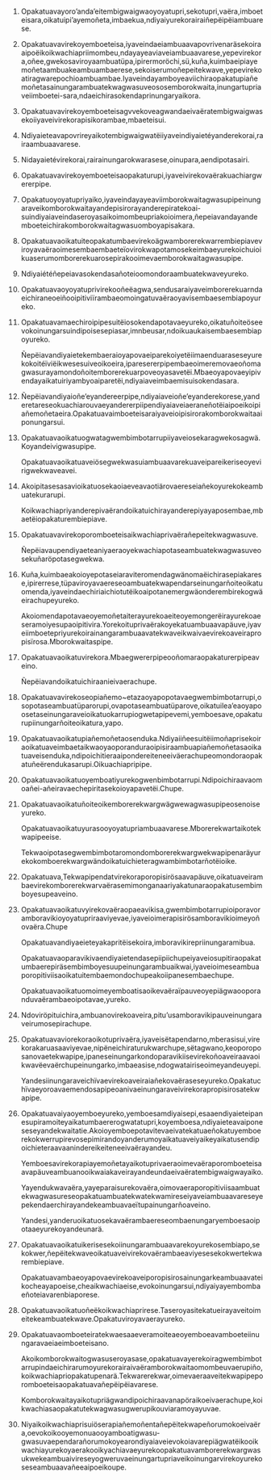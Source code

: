 <h1 align='center'></h1>
<h2 align='center'></h2>
<p align='center'></p>
<ol>
  <li>
    <p>Opakatuavayoro’anda’eitembigwaigwaoyoyatupri,sekotupri,vaëra,imboeteisara,oikatuipi’ayemoñeta,imbaekua,ndiyaiyurekorairaiñepëipëiambuarese.</p>
  </li>
  <li>
    <p>Opakatuavavirekoyemboeteisa,iyaveindaeiambuaavapovrivenaräsekoiraaipoëikoikwachiapriimombeu,ndayayeaviaveiambuaavarese,yepevirekora,oñee,gwekosaviroyaambuatüpa,ipirermoröchi,sü,kuña,kuimbaeipiayemoñetaambuakeambuambaerese,sekoiserumoñepeitekwave,yepevirekoatiragwarepochioambuambae.Iyaveindayamboyeaviichiraopakatupiañemoñetasainungarambuatekwagwasuveososemborokwaita,inungartupriaveiimboetei-sara,ndaeichirasokendaprinungaryaikora.</p>
  </li>
  <li>
    <p>Opakatuavavirekoyemboeteisagvvekoveagwandaeivaëratembigwaigwasekoiiyaveivirekorapisikorambae,mbaeteisui.</p>
  </li>
  <li>
    <p>Ndiyaieteavapovrireyaikotembigwaigwatëiiyaveindiyaietéyanderekorai,rairaambuaavarese.</p>
  </li>
  <li>
    <p>Nidayaietévirekorai,rairainungarokwarasese,oinupara,aendipotasairi.</p>
  </li>
  <li>
    <p>Opakatuavavirekoyemboeteisaopakaturupi,iyaveivirekovaërakuachiargwererpipe.</p>
  </li>
  <li>
    <p>Opakatuoyoyatupriyaiko,iyaveindayayeaviimborokwaitagwasupipeinungaraveikomborokwaitayandepisirorayanderepiratekoai-suindiyaiaveindaseroyasaikoimombeupriakoioimera,ñepeiavandayandemboeteichirakomborokwaitagwasuomboyapisakara.</p>
  </li>
  <li>
    <p>Opakatuavaoikatuiteopakatumbaevirekoägwamborerekwarrembiepiaveviroyavaëraoimesembaembaeteïovirokwapotamosekeimbaeyurekoichuioikuaserumomborerekuarosepirakooimevaemborokwaitagwasupipe.</p>
  </li>
  <li>
    <p>Ndiyaiétéñepeiavasokendasañoteioomondoraambuatekwaveyureko.</p>
  </li>
  <li>
    <p>Opakatuavaoyoyatuprivirekooñeëagwa,sendusaraiyaveimborerekuarndaeichiraneoeiñooipitiviïrambaeomoingatuvaëraoyavisembaesembiapoyureko.</p>
  </li>
  <li>
    <p>Opakatuavamaechiroipipesuitëiosokendapotavaeyureko,oikatuñoiteöseevokoinungarsuindipoisesepiasar,imnbeusar,ndoikuaukaisembaesembiapoyureko.</p>
    <p>Ñepëiavandiyaietekembaeraioyapovaeiparekoiyetëiimaenduaraseseyurekokoitéïviëikwesesuiveoikoeira,iparesererpipembaeoimeremovaeoñomagwasurayamondoñoitemborerekuarpoveoyasavetëi.Mbaeoyapovaeyipivendayaikatuiriyambyoaiparetëi,ndiyaiaveimbaemisuisokendasara.</p>
  </li>
  <li>
    <p>Ñepëiavandiyaioñe’eyandereerpipe,ndiyaiaveioñe’eyanderekorese,yanderetareseokuachiarouvaeyandererpiipendiyaiaveiaeraneñotëiaipoeikoipiañemoñetaeira.Opakatuavaimboeteisaraiyaveioipisirorakomborokwaitaaiponungarsui.</p>
  </li>
  <li>
    <p>Opakatuavaoikatuogwatagwembimbotarrupiiyaveiosekaragwekosagwä.Koyandeivigwasupipe.</p>
    <p>Opakatuavaoikatuaveiösegwekwasuiambuaavarekuaveipareikeriseoyevirigwekwaveavei.</p>
  </li>
  <li>
    <p>Akoipitasesasavioikatuosekaoiaeveavaotiärovaereseiañekoyurekokeambuatekurarupi.</p>
    <p>Koikwachiapriyanderepivaërandoikatuichirayanderepiyayaposembae,mbaetëiopakaturembiepiave.</p>
  </li>
  <li>
    <p>Opakatuavavirekoporomboeteisaikwachiaprivaërañepeitekwagwasuve.</p>
    <p>Ñepëiavaupendiyaeteaniyaeraoyekwachiapotaseambuatekwagwasuveosekuñaröpotasegwekwa.</p>
  </li>
  <li>
    <p>Kuña,kuimbaeakoioyepotaseiaraviteromendagwänomaëichirasepiakarese,ipirerrese,tüpaviroyavaereseoambuatekwapendarseinungarñoiteoikatuomenda,iyaveindaechiriaichiotutëikoaipotanemergwäonderembirekogwäeirachupeyureko.</p>
    <p>Akoiomendapotavaeoyemoñetaiterayurekoaeiteoyemongerëirayurekoaeseramoiyesupaoipitivira.Yorekoituprivaërakoyekatuambuaavapäuve,iyaveiimboetepriyurekoirainangarambuaavatekwaveikwaivaevirekoaveirapropisïrosa.Mborokwaitaspipe.</p>
  </li>
  <li>
    <p>Opakatuavaoikatuvirekora.Mbaegwererpipeooñomaraopakaturerpipeaveino.</p>
    <p>Ñepëiavandoikatuichiraanieivaerachupe.</p>
  </li>
  <li>
    <p>Opakatuavavirekoseopiañemo~etazaoyapopotavaegwembimbotarrupi,osopotaseambuatüparorupi,ovapotaseambuatüparove,oikatuilea’eaoyapoosetaseinungaraveioikatuokarrupiogwetapipevemi,yemboesave,opakaturupiinungarñoiteoikatura,yapo.</p>
  </li>
  <li>
    <p>Opakatuavaoikatupiañemoñetaosenduka.Ndiyaiiñeesuitëiimoñaprisekoiraoikatuaveimbaetaikwaoyaoporanduraoipisiraambuapiañemoñetasaoikatuaveisenduka,ndipoichitieraaipondereiteneeiväerachupeomondoraopakatuñeërendukasarupi.Oikuachiapripipe.</p>
  </li>
  <li>
    <p>Opakatuavaoikatuoyemboatiyurekogwenbimbotarrupi.Ndipoichiraavaomoañei-añeiravaechepiritasekoioyapavetëi.Chupe.</p>
  </li>
  <li>
    <p>Opakatuavaoikatuñoiteoikemborerekwargwägwewagwasupipeosenoiseyureko.</p>
    <p>Opakatuavaoikatuyurasooyoyatupriambuaavarese.Mborerekwartaikotekwapipeeise.</p>
    <p>Tekwaoipotasegwembimbotaromondomborerekwargwekwapipenaräyurekokomboerekwargwändoikatuichieteragwambimbotarñotëioike.</p>
  </li>
  <li>
    <p>Opakatuava,Tekwapipendatvirekoraporopisirösaavapäuve,oikatuaveirambaevirekomborerekwarvaërasemimonganaariyakatunaraopakatusembimboyesupeaveino.</p>
  </li>
  <li>
    <p>Opakatuavaoikatuvyirekovaëraopaeavikisa,gwembimbotarrupioiporavoramboravikioyoyatupriraaviyevae,iyaveioimerapisirösamboravikioimeyoñovaëra.Chupe</p>
    <p>Opakatuavandiyaeieteyakapritëisekoira,imboravikirepriinungaramibua.</p>
    <p>Opakatuavaoparavikivaendiyaietendasepiipiichupeiyaveiosupitiraopakatumbaerepiräsembimboyesuupeinungarambuaikwai,iyaveioimeseambuaporopitiviisaoikatuitembaemondochupeakoiipanesembaechupe.</p>
    <p>Opakatuavaoikatuomoimeyemboatisaoikevaëraïpauveoyepiägwaooporanduvaërambaeoipotavae,yureko.</p>
  </li>
  <li>
    <p>Ndoviröpituichira,ambuanovirekoaveira,pitu’usamboravikipauveinungaraveirumosepirachupe.</p>
  </li>
  <li>
    <p>Opakatuavaviorekoraoikotuprivaëra,iyaveisëtapendarno,mberasisui,virekorakaruasaaviyevae,nipëneichiraturukwarchupe,sëtagwano,keoporoposanovaetekwapipe,ipaneseinungarkondoparavikiisevirekoñoaveiraavaoikwavëevaërchupeinungarko,imbaeasise,ndogwatairiseoimeyandeuyepi.</p>
    <p>Yandesiinungaraveichïvaevirekoaveiraiañekovaëraseseyureko.Opakatuchïvaeyoroavaemendosapipeoanivaeinungaraveivirekorapropisirosatekwapipe.</p>
  </li>
  <li>
    <p>Opakatuavaiyaoyemboeyureko,yemboesamdiyaisepi,esaaendiyaieteipanesupiramoiteyaikatumbaererogwatatupri,koyemboesa,ndiyaieteavaiponeseseyandekwaitatie.Akoioyemboepotavitevaeivatekatuaeñokatuyemboerekokwerrupirevosepimirandoyanderumoyaikatuaveiyaikeyaikatusendipoichieteraavaanindereikeiteneeivaërayandeu.</p>
    <p>Yemboesavirekorapiayemoñetayaikotuprivaeraoimevaëraporomboeteisaavapäuveambuanooikwaiakaveirayandeundaeivaëratembigwaigwayaiko.</p>
    <p>Yayendukwavaëra,yayeparaisurekovaëra,oimovaeraporopitiviisaambuatekwagwasureseopakatuambuatekwatekwamireseiyaveiambuaavareseyepekendaerchirayandekeambuavaeïtupainungarñoaveino.</p>
    <p>Yandesi,yanderuoikatuosekavaërambaereseombaenungaryemboesaoipotaaeyurekoyandeunarä.</p>
  </li>
  <li>
    <p>Opakatuavaoikatuikerisesekoiinungarambuaavarekoyurekosembiapo,sekokwer,ñepëitekwaveoikatuaveivirekovaërambaeaviyesesekokwertekwarembiepiave.</p>
    <p>Opakatuavambaeoyapovaevirekoaveiporopisirosainungarkeambuaavateikocheayapoeise,cheaikwachiaeise,evokoinungarsui,ndiyaiyayembombaeñoteiavarenbiaporese.</p>
  </li>
  <li>
    <p>Opakatuavaoikatuoñeëkoikwachiaprirese.Taseroyasitekatueirayaveitoimeitekeambuatekwave.Opakatuviroyavaerayureko.</p>
  </li>
  <li>
    <p>Opakatuavaomboeteiratekwaesaaeveramoiteaeoyemboeavamboeteiinungaravaeiaeimboeteisano.</p>
    <p>Akoikomborokwaitogwasuseroyasase,opakatuavayerekoiragwembimbotarrupindaeichirarumoyurekorairaivaëramborokwaitaomombeuvaerupiño,koikwachiapriopakatupenarä.Tekwarerekwar,oimevaeraaveitekwapipeporomboeteisaopakatuavañepëipëiavarese.</p>
    <p>Komborokwaitayaikotupriägwandipoichiraavanapöraikoeivaerachupe,koikwachiasaopakatutekwagwasugwerupikouviaramoyayuvae.</p>
  </li>
  <li>
    <p>Niyaikoikwachiaprisuiöserapiañemoñentañepëitekwapeñorumokoeivaëra,oevokoikooyemonuaooyamboatigwasu-gwasuvaependarañorumokoyearondiyaiaveievokoiavarepiägwatëikooikwachiayurekoyaerakooikyachiavaeyurekoopakatuavamborerekwargwasukwekeambuaivireseyogweruvaeinungartupriaveikoinungarvirekoyurekoseseambuaavañeeaipoeikoupe.</p>
  </li>
</ol>